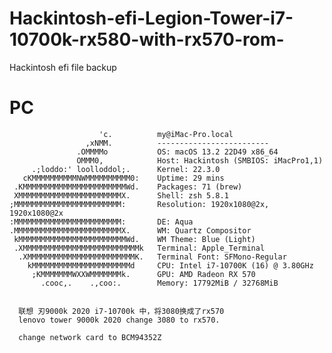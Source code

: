 # Hackintosh-efi-Legion-Tower-i7-10700k-rx580-with-rx570-rom-
Hackintosh efi file backup
# PC

```
                    'c.          my@iMac-Pro.local 
                 ,xNMM.          ------------------------- 
               .OMMMMo           OS: macOS 13.2 22D49 x86_64 
               OMMM0,            Host: Hackintosh (SMBIOS: iMacPro1,1) 
     .;loddo:' loolloddol;.      Kernel: 22.3.0 
   cKMMMMMMMMMMNWMMMMMMMMMM0:    Uptime: 29 mins 
 .KMMMMMMMMMMMMMMMMMMMMMMMWd.    Packages: 71 (brew) 
 XMMMMMMMMMMMMMMMMMMMMMMMX.      Shell: zsh 5.8.1 
;MMMMMMMMMMMMMMMMMMMMMMMM:       Resolution: 1920x1080@2x, 1920x1080@2x 
:MMMMMMMMMMMMMMMMMMMMMMMM:       DE: Aqua 
.MMMMMMMMMMMMMMMMMMMMMMMMX.      WM: Quartz Compositor 
 kMMMMMMMMMMMMMMMMMMMMMMMMWd.    WM Theme: Blue (Light) 
 .XMMMMMMMMMMMMMMMMMMMMMMMMMMk   Terminal: Apple_Terminal 
  .XMMMMMMMMMMMMMMMMMMMMMMMMK.   Terminal Font: SFMono-Regular 
    kMMMMMMMMMMMMMMMMMMMMMMd     CPU: Intel i7-10700K (16) @ 3.80GHz 
     ;KMMMMMMMWXXWMMMMMMMk.      GPU: AMD Radeon RX 570 
       .cooc,.    .,coo:.        Memory: 17792MiB / 32768MiB 
       
 ```
      
      联想 刃9000k 2020 i7-10700k 中，将3080换成了rx570
      lenovo tower 9000k 2020 change 3080 to rx570.
      
      change network card to BCM94352Z
      
      

